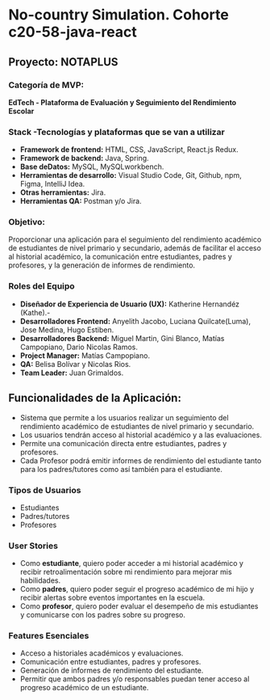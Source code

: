 # No-country Simulation. Cohorte c20-58-java-react

## Proyecto: NOTAPLUS


### Categoría de MVP: 
**EdTech - Plataforma de Evaluación y Seguimiento del Rendimiento Escolar**
### Stack -Tecnologías y plataformas que se van a utilizar
- **Framework de frontend:** HTML, CSS, JavaScript, React.js Redux.
- **Framework de backend:** Java, Spring.
- **Base deDatos:** MySQL, MySQLworkbench.
- **Herramientas de desarrollo:** Visual Studio Code, Git, Github, npm, Figma, IntelliJ Idea.
- **Otras herramientas:** Jira.
- **Herramientas QA:** Postman y/o Jira.
  
### Objetivo: 
Proporcionar una aplicación para el seguimiento del rendimiento académico de estudiantes de nivel primario y secundario, además de facilitar el acceso al historial académico, la comunicación entre estudiantes, padres y profesores, y la generación de informes de rendimiento.

### Roles del Equipo
- **Diseñador de Experiencia de Usuario (UX):** Katherine Hernandéz (Kathe).-
- **Desarrolladores Frontend:** Anyelith Jacobo, Luciana Quilcate(Luma), Jose Medina, Hugo Estiben.
- **Desarrolladores Backend:** Miguel Martin, Gini Blanco, Matías Campopiano, Dario Nicolas Ramos.
- **Project Manager:** Matías Campopiano.
- **QA:** Belisa Bolívar y Nicolas Rios.
- **Team Leader:** Juan Grimaldos.
 

## Funcionalidades de la Aplicación:
- Sistema que permite a los usuarios realizar  un seguimiento  del rendimiento académico de estudiantes de nivel primario y secundario. 
- Los usuarios tendrán acceso al historial académico y a las evaluaciones.
- Permite una comunicación directa entre estudiantes, padres y profesores.
- Cada Profesor podrá emitir informes de rendimiento del estudiante tanto para los padres/tutores como así también para el estudiante.

	
### Tipos de Usuarios
- Estudiantes
- Padres/tutores
- Profesores

### User Stories
- Como **estudiante**, quiero poder acceder a mi historial académico y recibir retroalimentación sobre mi rendimiento para mejorar mis habilidades.
- Como **padres**, quiero poder seguir el progreso académico de mi hijo y recibir alertas sobre eventos importantes en la escuela.
- Como **profesor**, quiero poder evaluar el desempeño de mis estudiantes y comunicarse con los padres sobre su progreso.

### Features Esenciales
- Acceso a historiales académicos y evaluaciones.
- Comunicación entre estudiantes, padres y profesores.
- Generación de informes de rendimiento del estudiante.
- Permitir que ambos padres y/o responsables puedan tener acceso  al progreso académico de un estudiante.


